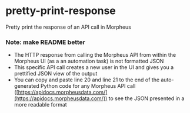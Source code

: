 # pretty-print-response
Pretty print the response of an API call in Morpheus

### Note: make README better
- The HTTP response from calling the Morpheus API from within the Morpheus UI (as a an automation task) is not formatted JSON
- This specific API call creates a new user in the UI and gives you a prettified JSON view of the output
- You can copy and paste line 20 and line 21 to the end of the auto-generated Python code for any Morpheus API call ([https://apidocs.morpheusdata.com/](https://apidocs.morpheusdata.com/)) to see the JSON presented in a more readable format 
